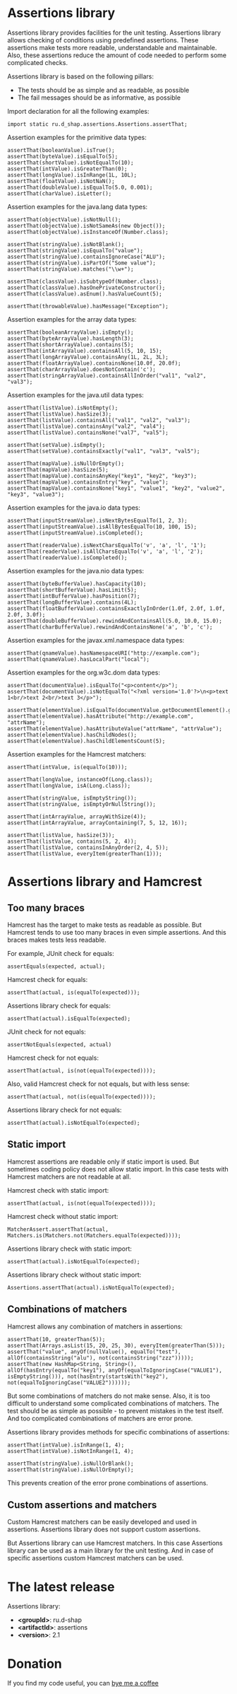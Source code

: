 # Assertions library
Assertions library provides facilities for the unit testing.
Assertions library allows checking of conditions using predefined assertions.
These assertions make tests more readable, understandable and maintainable.
Also, these assertions reduce the amount of code needed to perform some complicated checks.

Assertions library is based on the following pillars:
* The tests should be as simple and as readable, as possible
* The fail messages should be as informative, as possible

Import declaration for all the following examples:
```
import static ru.d_shap.assertions.Assertions.assertThat;
```

Assertion examples for the primitive data types:
```
assertThat(booleanValue).isTrue();
assertThat(byteValue).isEqualTo(5);
assertThat(shortValue).isNotEqualTo(10);
assertThat(intValue).isGreaterThan(0);
assertThat(longValue).isInRange(1L, 10L);
assertThat(floatValue).isNotNaN();
assertThat(doubleValue).isEqualTo(5.0, 0.001);
assertThat(charValue).isLetter();
```

Assertion examples for the java.lang data types:
```
assertThat(objectValue).isNotNull();
assertThat(objectValue).isNotSameAs(new Object());
assertThat(objectValue).isInstanceOf(Number.class);

assertThat(stringValue).isNotBlank();
assertThat(stringValue).isEqualTo("value");
assertThat(stringValue).containsIgnoreCase("ALU");
assertThat(stringValue).isPartOf("Some value");
assertThat(stringValue).matches("\\w+");

assertThat(classValue).isSubtypeOf(Number.class);
assertThat(classValue).hasOnePrivateConstructor();
assertThat(classValue).asEnum().hasValueCount(5);

assertThat(throwableValue).hasMessage("Exception");
```

Assertion examples for the array data types:
```
assertThat(booleanArrayValue).isEmpty();
assertThat(byteArrayValue).hasLength(3);
assertThat(shortArrayValue).contains(5);
assertThat(intArrayValue).containsAll(5, 10, 15);
assertThat(longArrayValue).containsAny(1L, 2L, 3L);
assertThat(floatArrayValue).containsNone(10.0f, 20.0f);
assertThat(charArrayValue).doesNotContain('c');
assertThat(stringArrayValue).containsAllInOrder("val1", "val2", "val3");
```

Assertion examples for the java.util data types:
```
assertThat(listValue).isNotEmpty();
assertThat(listValue).hasSize(3);
assertThat(listValue).containsAll("val1", "val2", "val3");
assertThat(listValue).containsAny("val2", "val4");
assertThat(listValue).containsNone("val7", "val5");

assertThat(setValue).isEmpty();
assertThat(setValue).containsExactly("val1", "val3", "val5");

assertThat(mapValue).isNullOrEmpty();
assertThat(mapValue).hasSize(5);
assertThat(mapValue).containsAnyKey("key1", "key2", "key3");
assertThat(mapValue).containsEntry("key", "value");
assertThat(mapValue).containsNone("key1", "value1", "key2", "value2", "key3", "value3");
```

Assertion examples for the java.io data types:
```
assertThat(inputStreamValue).isNextBytesEqualTo(1, 2, 3);
assertThat(inputStreamValue).isAllBytesEqualTo(10, 100, 15);
assertThat(inputStreamValue).isCompleted();

assertThat(readerValue).isNextCharsEqualTo('v', 'a', 'l', '1');
assertThat(readerValue).isAllCharsEqualTo('v', 'a', 'l', '2');
assertThat(readerValue).isCompleted();
```

Assertion examples for the java.nio data types:
```
assertThat(byteBufferValue).hasCapacity(10);
assertThat(shortBufferValue).hasLimit(5);
assertThat(intBufferValue).hasPosition(7);
assertThat(longBufferValue).contains(4L);
assertThat(floatBufferValue).containsExactlyInOrder(1.0f, 2.0f, 1.0f, 2.0f, 3.0f);
assertThat(doubleBufferValue).rewindAndContainsAll(5.0, 10.0, 15.0);
assertThat(charBufferValue).rewindAndContainsNone('a', 'b', 'c');
```

Assertion examples for the javax.xml.namespace data types:
```
assertThat(qnameValue).hasNamespaceURI("http://example.com");
assertThat(qnameValue).hasLocalPart("local");
```

Assertion examples for the org.w3c.dom data types:
```
assertThat(documentValue).isEqualTo("<p>content</p>");
assertThat(documentValue).isNotEqualTo("<?xml version='1.0'?>\n<p>text 1<br/>text 2<br/>text 3</p>");

assertThat(elementValue).isEqualTo(documentValue.getDocumentElement().getFirstChild());
assertThat(elementValue).hasAttribute("http://example.com", "attrName");
assertThat(elementValue).hasAttributeValue("attrName", "attrValue");
assertThat(elementValue).hasChildNodes();
assertThat(elementValue).hasChildElementsCount(5);
```

Assertion examples for the Hamcrest matchers:
```
assertThat(intValue, is(equalTo(10)));

assertThat(longValue, instanceOf(Long.class));
assertThat(longValue, isA(Long.class));

assertThat(stringValue, isEmptyString());
assertThat(stringValue, isEmptyOrNullString());

assertThat(intArrayValue, arrayWithSize(4));
assertThat(intArrayValue, arrayContaining(7, 5, 12, 16));

assertThat(listValue, hasSize(3));
assertThat(listValue, contains(5, 2, 4));
assertThat(listValue, containsInAnyOrder(2, 4, 5));
assertThat(listValue, everyItem(greaterThan(1)));
```

# Assertions library and Hamcrest
## Too many braces
Hamcrest has the target to make tests as readable as possible.
But Hamcrest tends to use too many braces in even simple assertions.
And this braces makes tests less readable.

For example, JUnit check for equals:
```
assertEquals(expected, actual);
``` 
Hamcrest check for equals:
```
assertThat(actual, is(equalTo(expected)));
```
Assertions library check for equals:
```
assertThat(actual).isEqualTo(expected);
```

JUnit check for not equals:
```
assertNotEquals(expected, actual)
```
Hamcrest check for not equals:
```
assertThat(actual, is(not(equalTo(expected))));
```
Also, valid Hamcrest check for not equals, but with less sense:
```
assertThat(actual, not(is(equalTo(expected))));
```
Assertions library check for not equals:
```
assertThat(actual).isNotEqualTo(expected);
```

## Static import
Hamcrest assertions are readable only if static import is used.
But sometimes coding policy does not allow static import.
In this case tests with Hamcrest matchers are not readable at all.

Hamcrest check with static import:
```
assertThat(actual, is(not(equalTo(expected))));
```
Hamcrest check without static import:
```
MatcherAssert.assertThat(actual, Matchers.is(Matchers.not(Matchers.equalTo(expected))));
```
Assertions library check with static import:
```
assertThat(actual).isNotEqualTo(expected);
```
Assertions library check without static import:
```
Assertions.assertThat(actual).isNotEqualTo(expected);
```

## Combinations of matchers
Hamcrest allows any combination of matchers in assertions:
```
assertThat(10, greaterThan(5));
assertThat(Arrays.asList(15, 20, 25, 30), everyItem(greaterThan(5)));
assertThat("value", anyOf(nullValue(), equalTo("test"), allOf(containsString("alu"), not(containsString("zzz")))));
assertThat(new HashMap<String, String>(), allOf(hasEntry(equalTo("key1"), anyOf(equalToIgnoringCase("VALUE1"), isEmptyString())), not(hasEntry(startsWith("key2"), not(equalToIgnoringCase("VALUE2"))))));
```
But some combinations of matchers do not make sense.
Also, it is too difficult to understand some complicated combinations of matchers.
The test should be as simple as possible - to prevent mistakes in the test itself.
And too complicated combinations of matchers are error prone.

Assertions library provides methods for specific combinations of assertions:
```
assertThat(intValue).isInRange(1, 4);
assertThat(intValue).isNotInRange(1, 4);

assertThat(stringValue).isNullOrBlank();
assertThat(stringValue).isNullOrEmpty();
```
This prevents creation of the error prone combinations of assertions.

## Custom assertions and matchers
Custom Hamcrest matchers can be easily developed and used in assertions.
Assertions library does not support custom assertions.

But Assertions library can use Hamcrest matchers.
In this case Assertions library can be used as a main library for the unit testing.
And in case of specific assertions custom Hamcrest matchers can be used.

# The latest release
Assertions library:
* **&lt;groupId&gt;**: ru.d-shap
* **&lt;artifactId&gt;**: assertions
* **&lt;version&gt;**: 2.1

# Donation
If you find my code useful, you can [bye me a coffee](https://www.paypal.me/dshapovalov)
